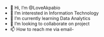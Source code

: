 - 👋 Hi, I’m @LoveAkpabio
- 👀 I’m interested in Information Technology
- 🌱 I’m currently learning Data Analytics
- 💞️ I’m looking to collaborate on project
- 📫 How to reach me via email- 

<!---
LoveAkpabio/LoveAkpabio is a ✨ special ✨ repository because its `README.md` (this file) appears on your GitHub profile.
You can click the Preview link to take a look at your changes.
--->
